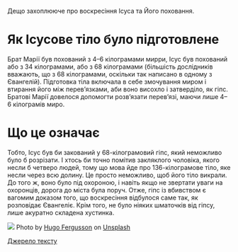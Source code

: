 Дещо захоплююче про воскресіння Ісуса та Його поховання.

# Як Ісусове тіло було підготовлене

Брат Марії був похований з 4–6 кілограмами мирри, Ісус був похований або з 34 кілограмами, або з 68 кілограмами (більшість дослідників вважають, що з 68 кілограмами, оскільки так написано в одному з Євангелій). Підготовка тіла включала в себе змочування миром і втирання його між перев’язками, аби воно висохло і затверділо, як гіпс. Братові Марії довелося допомогти розв’язати перев’язі, маючи лише 4–6 кілограмів миро.

# Що це означає

Тобто, Ісус був би закований у 68-кілограмовий гіпс, який неможливо було б розрізати. І хтось би точно помітив закляклого чоловіка, якого несли б четверо людей, тому що мова йде про 136-кілограмове тіло, яке несли через всю долину. Це просто неможливо, щоб його тіло викрали. До того ж, воно було під охороною, і навіть якщо не звертати уваги на охоронців, дорога до міста була поруч. Отже, гіпс із вбивством є вагомим доказом того, що воскресіння відбулося саме так, як розповідає Євангеліє. Крім того, не було ніяких шматочків від гіпсу, лише акуратно складена хустинка.

![](https://miro.medium.com/v2/resize:fit:3839/0*GW1gScHnjDmwKHDh)
Photo by [Hugo Fergusson](https://unsplash.com/@fergussh?utm_source=medium&utm_medium=referral) on [Unsplash](https://unsplash.com/?utm_source=medium&utm_medium=referral)

[Джерело тексту](https://airylvat.github.io/Jesus-Myrrh/)
